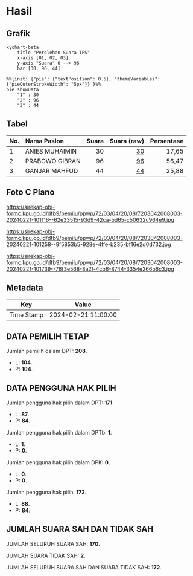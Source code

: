 # Hasil

## Grafik

```mermaid
xychart-beta
    title "Perolehan Suara TPS"
    x-axis [01, 02, 03]
    y-axis "Suara" 0 --> 96
    bar [30, 96, 44]
```

```mermaid
%%{init: {"pie": {"textPosition": 0.5}, "themeVariables": {"pieOuterStrokeWidth": "5px"}} }%%
pie showData
    "1" : 30
    "2" : 96
    "3" : 44
```

## Tabel

| No. | Nama Paslon    | Suara | Suara (raw) | Persentase |
|:--- |:-------------- | -----:| -----------:| ----------:|
| 1   | ANIES MUHAIMIN | 30    | [30][p-1]   | 17,65      |
| 2   | PRABOWO GIBRAN | 96    | [96][p-2]   | 56,47      |
| 3   | GANJAR MAHFUD  | 44    | [44][p-3]   | 25,88      |


[p-1]: https://github.com/gigit-pemilu/pemilu-2024-72-sulawesi-tengah/blob/main/pilpres/hitung-suara/sub/72-sulawesi-tengah/sub/03-donggala/sub/04-rio-pakava/sub/2008-polando-jaya/sub/003-tps/sub/paslon-1.txt
[p-2]: https://github.com/gigit-pemilu/pemilu-2024-72-sulawesi-tengah/blob/main/pilpres/hitung-suara/sub/72-sulawesi-tengah/sub/03-donggala/sub/04-rio-pakava/sub/2008-polando-jaya/sub/003-tps/sub/paslon-2.txt
[p-3]: https://github.com/gigit-pemilu/pemilu-2024-72-sulawesi-tengah/blob/main/pilpres/hitung-suara/sub/72-sulawesi-tengah/sub/03-donggala/sub/04-rio-pakava/sub/2008-polando-jaya/sub/003-tps/sub/paslon-3.txt

## Foto C Plano

https://sirekap-obj-formc.kpu.go.id/dfb9/pemilu/ppwp/72/03/04/20/08/7203042008003-20240221-101116--62e33515-93d9-42ca-bd65-c50632c964e9.jpg

https://sirekap-obj-formc.kpu.go.id/dfb9/pemilu/ppwp/72/03/04/20/08/7203042008003-20240221-101258--9f5853b5-928e-4ffe-b235-bf16e2d0d732.jpg

https://sirekap-obj-formc.kpu.go.id/dfb9/pemilu/ppwp/72/03/04/20/08/7203042008003-20240221-101739--76f3e568-8a2f-4cb6-8744-3354e266b6c3.jpg


## Metadata

| Key        | Value               |
| ---------- | ------------------- |
| Time Stamp | 2024-02-21 11:00:00 |


## DATA PEMILIH TETAP

Jumlah pemilih dalam DPT: **208**.
 * L: **104**.
 * P: **104**.

## DATA PENGGUNA HAK PILIH

Jumlah pengguna hak pilih dalam DPT: **171**.
 * L: **87**.
 * P: **84**.

Jumlah pengguna hak pilih dalam DPTb: **1**.
 * L: **1**.
 * P: **0**.

Jumlah pengguna hak pilih dalam DPK: **0**.
 * L: **0**.
 * P: **0**.

Jumlah pengguna hak pilih: **172**.
 * L: **88**.
 * P: **84**.

## JUMLAH SUARA SAH DAN TIDAK SAH

JUMLAH SELURUH SUARA SAH: **170**.

JUMLAH SUARA TIDAK SAH: **2**.

JUMLAH SELURUH SUARA SAH DAN SUARA TIDAK SAH: **172**.


